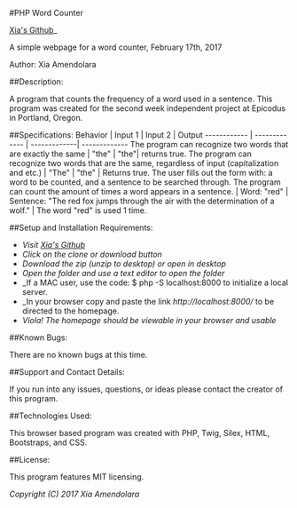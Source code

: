 #PHP Word Counter

[Xia's Github](https://github.com/Xesme/php-word-counter.git)_

A simple webpage for a word counter, February 17th, 2017

Author: Xia Amendolara

##Description:

A program that counts the frequency of a word used in a sentence. This program was created for the second week independent project at Epicodus in Portland, Oregon.


##Specifications:
Behavior | Input 1 | Input 2 | Output
------------ | ------------- | -------------| -------------
The program can recognize two words that are exactly the same | "the" | "the"|
returns true.
The program can recognize two words that are the same, regardless of input (capitalization and etc.) | "The" | "the" | Returns true.
The user fills out the form with: a word to be counted, and a sentence to be searched through. The program can count the amount of times a word appears in a sentence. | Word: "red" | Sentence: "The red fox jumps through the air with the determination of a wolf." | The word "red" is used 1 time.


##Setup and Installation Requirements:

* _Visit [Xia's Github](https://github.com/Xesme/php-word-counter.git)_
* _Click on the clone or download button_
* _Download the zip (unzip to desktop) or open in desktop_
* _Open the folder and use a text editor to open the folder_
* _If a MAC user, use the code: $ php -S localhost:8000 to initialize                 a local server.
* _In your browser copy and paste the link *http://localhost:8000/* to be directed to the homepage.
* _Viola! The homepage should be viewable in your browser and usable_


##Known Bugs:

There are no known bugs at this time.

##Support and Contact Details:

If you run into any issues, questions, or ideas please contact the creator of this program.

##Technologies Used:

This browser based program was created with PHP, Twig, Silex, HTML, Bootstraps, and CSS.

##License:

This program features MIT licensing.

*Copyright (C) 2017 Xia Amendolara*
